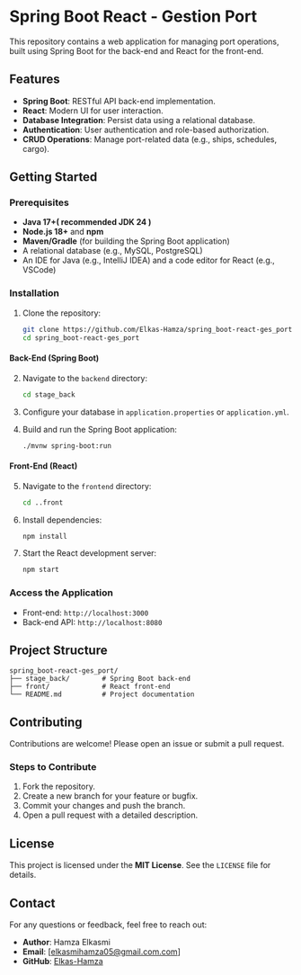 # Spring Boot React - Gestion Port

This repository contains a web application for managing port operations, built using Spring Boot for the back-end and React for the front-end.

## Features

- **Spring Boot**: RESTful API back-end implementation.
- **React**: Modern UI for user interaction.
- **Database Integration**: Persist data using a relational database.
- **Authentication**: User authentication and role-based authorization.
- **CRUD Operations**: Manage port-related data (e.g., ships, schedules, cargo).

## Getting Started

### Prerequisites

- **Java 17+( recommended JDK 24 )**
- **Node.js 18+** and **npm**
- **Maven/Gradle** (for building the Spring Boot application)
- A relational database (e.g., MySQL, PostgreSQL)
- An IDE for Java (e.g., IntelliJ IDEA) and a code editor for React (e.g., VSCode)

### Installation

1. Clone the repository:
   ```bash
   git clone https://github.com/Elkas-Hamza/spring_boot-react-ges_port.git
   cd spring_boot-react-ges_port
   ```

#### Back-End (Spring Boot)

2. Navigate to the `backend` directory:
   ```bash
   cd stage_back
   ```

3. Configure your database in `application.properties` or `application.yml`.

4. Build and run the Spring Boot application:
   ```bash
   ./mvnw spring-boot:run
   ```

#### Front-End (React)

5. Navigate to the `frontend` directory:
   ```bash
   cd ..front
   ```

6. Install dependencies:
   ```bash
   npm install
   ```

7. Start the React development server:
   ```bash
   npm start
   ```

### Access the Application

- Front-end: `http://localhost:3000`
- Back-end API: `http://localhost:8080`

## Project Structure

```plaintext
spring_boot-react-ges_port/
├── stage_back/        # Spring Boot back-end
├── front/             # React front-end
└── README.md          # Project documentation
```

## Contributing

Contributions are welcome! Please open an issue or submit a pull request.

### Steps to Contribute

1. Fork the repository.
2. Create a new branch for your feature or bugfix.
3. Commit your changes and push the branch.
4. Open a pull request with a detailed description.

## License

This project is licensed under the **MIT License**. See the `LICENSE` file for details.

## Contact

For any questions or feedback, feel free to reach out:

- **Author**: Hamza Elkasmi
- **Email**: [elkasmihamza05@gmail.com.com]
- **GitHub**: [Elkas-Hamza](https://github.com/Elkas-Hamza)
